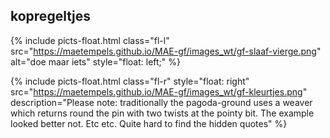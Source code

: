 <h2>kopregeltjes</h2>
 
{% include picts-float.html
  class="fl-l"
  src="https://maetempels.github.io/MAE-gf/images_wt/gf-slaaf-vierge.png"
  alt="doe maar iets"
  style="float: left;"
  %}

{% include picts-float.html
  class="fl-r"
  style="float: right"
  src="https://maetempels.github.io/MAE-gf/images_wt/gf-kleurtjes.png"
  description="Please note: traditionally the pagoda-ground uses a weaver which returns round the pin with two twists at the pointy bit. The example looked better not. Etc etc. Quite hard to find the hidden quotes"
%}





